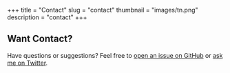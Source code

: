 +++
title = "Contact"
slug = "contact"
thumbnail = "images/tn.png"
description = "contact"
+++

## Want Contact?

Have questions or suggestions? Feel free to [open an issue on GitHub](https://github.com/naro143/hugo-coder-portfolio/issues/new) or [ask me on Twitter](https://twitter.com/naro143).